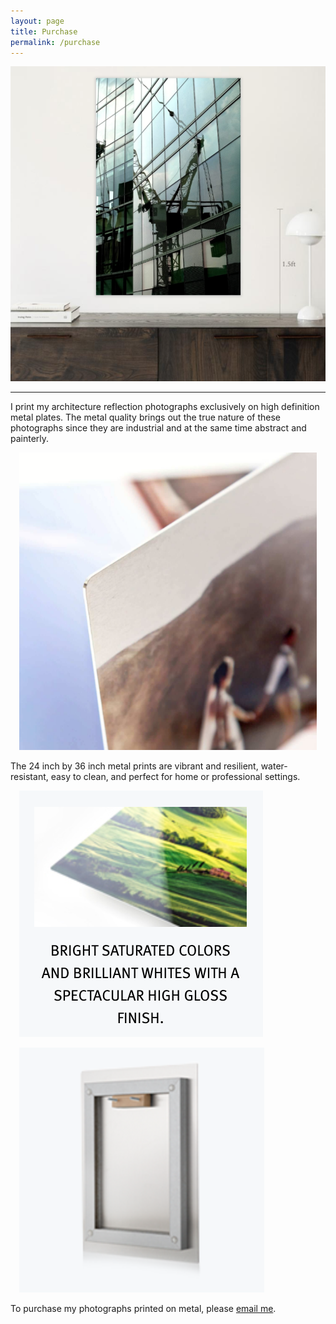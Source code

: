 ```yaml
---
layout: page
title: Purchase
permalink: /purchase
---
```

<div class="post">
  <div class="center">
    <img src="/assets/images/staged_photo/StagedPhoto.png" alt="staged photo">
  </div>
  <hr>
  <p>I print my architecture reflection photographs exclusively on high definition metal plates. The metal quality brings out the true nature of these photographs since they are industrial and at the same time abstract and painterly.</p>

  <div class="center" style="margin: 1em">
    <img src="/assets/images/staged_photo/MetalPrint1.png" alt="metal print detail">
  </div>

  <p>The 24 inch by 36 inch metal prints are vibrant and resilient, water-resistant, easy to clean, and perfect for home or professional settings.</p>

  <div class="center" style="margin: 1em">
    <img src="/assets/images/staged_photo/MetalPrint2.png" alt="metal print back">
  </div>

  <div class="center" style="margin: 1em">
    <img src="/assets/images/staged_photo/MetalPrint3.png" alt="metal print front">
  </div>
  
  <div class="center">
    To purchase my photographs printed on metal, please <a href="mailto:hiattzhao@gmail.com" target="_blank">email me</a>.
  </div>
</div>
